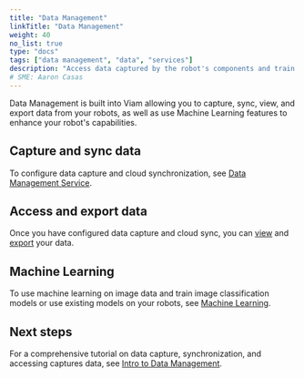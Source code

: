 ```yaml
---
title: "Data Management"
linkTitle: "Data Management"
weight: 40
no_list: true
type: "docs"
tags: ["data management", "data", "services"]
description: "Access data captured by the robot's components and train image classification models on the data."
# SME: Aaron Casas
---
```


Data Management is built into Viam allowing you to capture, sync, view, and export data from your robots, as well as use Machine Learning features to enhance your robot's capabilities.

## Capture and sync data

To configure data capture and cloud synchronization, see [Data Management Service](../../services/data).

## Access and export data

Once you have configured data capture and cloud sync, you can [view](view) and [export](export) your data.

## Machine Learning

To use machine learning on image data and train image classification models or use existing models on your robots, see [Machine Learning](../ml).

## Next steps

For a comprehensive tutorial on data capture, synchronization, and accessing captures data, see [Intro to Data Management](../../tutorials/services/data-management-tutorial).
